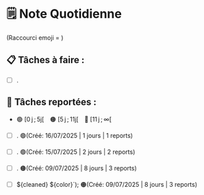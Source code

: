# 🗒️ Note Quotidienne

(Raccourci emoji = )






## 📋 Tâches à faire :

- [ ] .


## 📌 Tâches reportées :

- 🟢 [0 j ; 5j[ 🟠 [5 j ; 11j[ 🔴 [11 j ; ∞[


- [ ] . 🟢(Créé: 16/07/2025 | 1 jours | 1 reports)
- [ ] . 🟢(Créé: 15/07/2025 | 2 jours | 2 reports)
- [ ] . 🟠(Créé: 09/07/2025 | 8 jours | 3 reports)
- [ ] ${cleaned} ${color}`); 🟠(Créé: 09/07/2025 | 8 jours | 3 reports)




